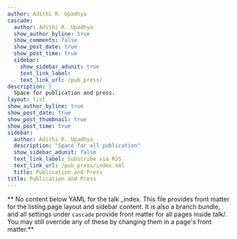```yaml
---
author: Adithi R. Upadhya
cascade:
  author: Adithi R. Upadhya
  show_author_byline: true
  show_comments: false
  show_post_date: true
  show_post_time: true
  sidebar:
    show_sidebar_adunit: true
    text_link_label:
    text_link_url: /pub_press/
description: |
  Space for publication and press. 
layout: list
show_author_byline: true
show_post_date: true
show_post_thumbnail: true
show_post_time: true
sidebar:
  author: Adithi R. Upadhya
  description: "Space for all publication"
  show_sidebar_adunit: false
  text_link_label: Subscribe via RSS
  text_link_url: /pub_press/index.xml
  title: Publication and Press
title: Publication and Press
---
```


** No content below YAML for the talk _index. This file provides front matter for the listing page layout and sidebar content. It is also a branch bundle, and all settings under `cascade` provide front matter for all pages inside talk/. You may still override any of these by changing them in a page's front matter.**

